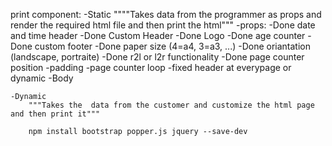 print component:
    -Static
        """"Takes data from the programmer as props and render the required html file and then print the html"""
        -props:
            -Done date and time header
            -Done Custom Header
            -Done Logo 
            -Done age counter
            -Done custom footer
            -Done paper size (4=a4, 3=a3, ...)
            -Done oriantation (landscape, portraite)
            -Done r2l or l2r functionality
            -Done page counter position
            -padding
            -page counter loop
            -fixed header at everypage or dynamic
            -Body
            


    -Dynamic
        """Takes the  data from the customer and customize the html page and then print it"""

        npm install bootstrap popper.js jquery --save-dev 